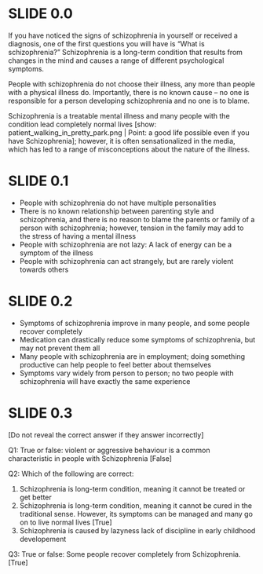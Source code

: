 # SLIDE 0.0

If you have noticed the signs of schizophrenia in yourself or received a
diagnosis, one of the first questions you will have is “What is schizophrenia?”
Schizophrenia is a long-term condition that results from changes in the mind and
causes a range of different psychological symptoms.

People with schizophrenia do not choose their illness, any more than people with
a physical illness do. Importantly, there is no known cause – no one is
responsible for a person developing schizophrenia and no one is to blame.

Schizophrenia is a treatable mental illness and many people with the condition
lead completely normal lives [show: patient_walking_in_pretty_park.png | Point:
a good life possible even if you have Schizophrenia]; however, it is often
sensationalized in the media, which has led to a range of misconceptions about
the nature of the illness.

# SLIDE 0.1

- People with schizophrenia do not have multiple personalities
- There is no known relationship between parenting style and schizophrenia, and
  there is no reason to blame the parents or family of a person with
  schizophrenia; however, tension in the family may add to the stress of having a
  mental illness
- People with schizophrenia are not lazy: A lack of energy can be a symptom of
  the illness
- People with schizophrenia can act strangely, but are rarely violent towards
  others

# SLIDE 0.2

- Symptoms of schizophrenia improve in many people, and some people recover
  completely
- Medication can drastically reduce some symptoms of schizophrenia,
  but may not prevent them all
- Many people with schizophrenia are in employment; doing something productive
  can help people to feel better about themselves
- Symptoms vary widely from person to person; no two people with
  schizophrenia will have exactly the same experience

# SLIDE 0.3

[Do not reveal the correct answer if they answer incorrectly]

Q1: True or false: violent or aggressive behaviour is a common characteristic in
people with Schizophrenia [False]

Q2: Which of the following are correct:

1. Schizophrenia is long-term condition, meaning it cannot be treated or get
   better
2. Schizophrenia is long-term condition, meaning it cannot be cured in the
   traditional sense. However, its symptoms can be managed and many go on to
   live normal lives [True]
3. Schizophrenia is caused by lazyness lack of discipline in early childhood
   developement

Q3: True or false: Some people recover completely from Schizophrenia. [True]
